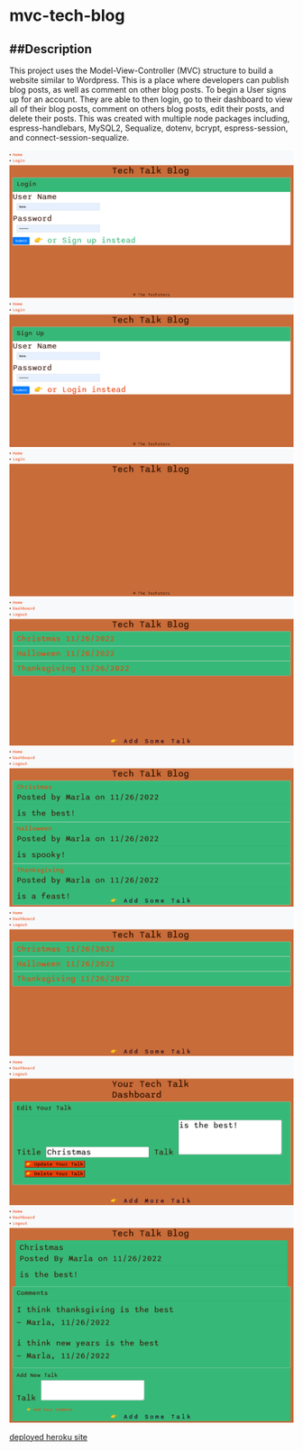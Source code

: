 # mvc-tech-blog

##Description
---
This project uses the Model-View-Controller (MVC) structure to build a website similar to Wordpress. This is a place where developers can publish blog posts, as well as comment on other blog posts. To begin a User signs up for an account. They are able to then login, go to their dashboard to view all of their blog posts, comment on others blog posts, edit their posts, and delete their posts. This was created with multiple node packages including, espress-handlebars, MySQL2, Sequalize, dotenv, bcrypt, espress-session, and connect-session-sequalize.


![MVC-tech-blog-screen-shots](./public/images/login.png)
![MVC-tech-blog-screen-shots](./public/images/signup.png)
![MVC-tech-blog-screen-shots](./public/images/home.png)
![MVC-tech-blog-screen-shots](./public/images/dashboard.png)
![MVC-tech-blog-screen-shots](./public/images/homecomments.png)
![MVC-tech-blog-screen-shots](./public/images/dashboardcomments.png)
![MVC-tech-blog-screen-shots](./public/images/update.png)
![MVC-tech-blog-screen-shots](./public/images/comments.png)

[deployed heroku site](https://pure-crag-52361.herokuapp.com/)


